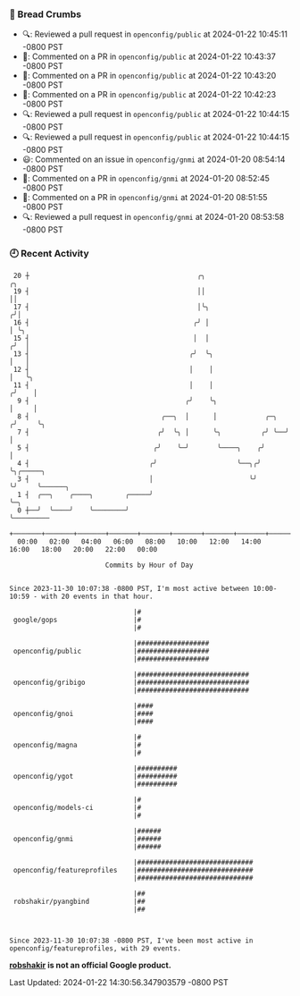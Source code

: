 ### 🍞 Bread Crumbs

 * 🔍: Reviewed a pull request in  `openconfig/public` at 2024-01-22 10:45:11 -0800 PST
 * 💬: Commented on a PR in  `openconfig/public` at 2024-01-22 10:43:37 -0800 PST
 * 💬: Commented on a PR in  `openconfig/public` at 2024-01-22 10:43:20 -0800 PST
 * 💬: Commented on a PR in  `openconfig/public` at 2024-01-22 10:42:23 -0800 PST
 * 🔍: Reviewed a pull request in  `openconfig/public` at 2024-01-22 10:44:15 -0800 PST
 * 🔍: Reviewed a pull request in  `openconfig/public` at 2024-01-22 10:44:15 -0800 PST
 * 😃: Commented on an issue in `openconfig/gnmi` at 2024-01-20 08:54:14 -0800 PST
 * 💬: Commented on a PR in  `openconfig/gnmi` at 2024-01-20 08:52:45 -0800 PST
 * 💬: Commented on a PR in  `openconfig/gnmi` at 2024-01-20 08:51:55 -0800 PST
 * 🔍: Reviewed a pull request in  `openconfig/gnmi` at 2024-01-20 08:53:58 -0800 PST

### 🕘 Recent Activity
```
 20 ┼                                          ╭╮                        ╭╮
 19 ┤                                          ││                        ││
 17 ┤                                          │╰╮                      ╭╯│
 16 ┤                                         ╭╯ │                      │ ╰╮
 15 ┤                                         │  │                     ╭╯  │
 13 ┤                                        ╭╯  ╰╮                    │   │
 12 ┤                                        │    │                    │   ╰╮
 11 ┤                                        │    │                   ╭╯    │
  9 ┤                                       ╭╯    ╰╮                  │     │
  8 ┤                                 ╭──╮  │      │            ╭─╮  ╭╯     ╰╮
  7 ┤                                ╭╯  ╰╮ │      ╰╮          ╭╯ ╰──╯       │
  5 ┤                               ╭╯    ╰─╯       ╰────╮    ╭╯             │
  4 ┤                              ╭╯                    ╰──╮╭╯              ╰╮╭─────╮
  3 ┤                              │                        ╰╯                ╰╯     ╰──────╮
  1 ┤  ╭──╮    ╭────╮        ╭─────╯                                                        ╰─╮
  0 ┼──╯  ╰────╯    ╰────────╯                                                                ╰─────────
    +───────+───────+───────+───────+───────+───────+───────+───────+───────+───────+───────+───────+────
  00:00   02:00   04:00   06:00   08:00   10:00   12:00   14:00   16:00   18:00   20:00   22:00   00:00   

						Commits by Hour of Day


Since 2023-11-30 10:07:38 -0800 PST, I'm most active between 10:00-10:59 - with 20 events in that hour.

```



```
                               |#
 google/gops                   |#
                               |#

                               |##################
 openconfig/public             |##################
                               |##################

                               |############################
 openconfig/gribigo            |############################
                               |############################

                               |####
 openconfig/gnoi               |####
                               |####

                               |#
 openconfig/magna              |#
                               |#

                               |##########
 openconfig/ygot               |##########
                               |##########

                               |#
 openconfig/models-ci          |#
                               |#

                               |######
 openconfig/gnmi               |######
                               |######

                               |#############################
 openconfig/featureprofiles    |#############################
                               |#############################

                               |##
 robshakir/pyangbind           |##
                               |##



Since 2023-11-30 10:07:38 -0800 PST, I've been most active in openconfig/featureprofiles, with 29 events.

```
**[robshakir](mailto:robjs@google.com) is not an official Google product.**  


Last Updated: 2024-01-22 14:30:56.347903579 -0800 PST
